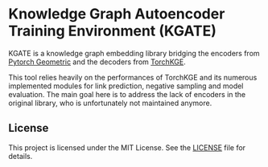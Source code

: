 # Knowledge Graph Autoencoder Training Environment (KGATE)

KGATE is a knowledge graph embedding library bridging the encoders from [Pytorch Geometric](https://github.com/pyg-team/pytorch_geometric) and the decoders from [TorchKGE](https://github.com/torchkge-team/torchkge).

This tool relies heavily on the performances of TorchKGE and its numerous implemented modules for link prediction, negative sampling and model evaluation. The main goal here is to address the lack of encoders in the original library, who is unfortunately not maintained anymore.

## License

This project is licensed under the MIT License. See the [LICENSE](#license) file for details.